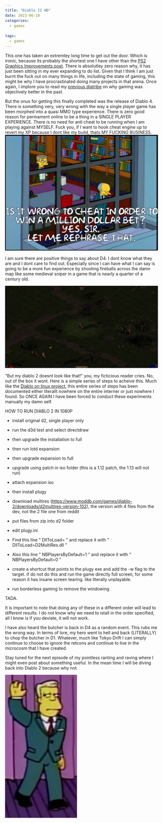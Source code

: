 ```yaml
---
title: "Diablo II HD"
date: 2023-06-10
categories:
  - games
  
tags:
  - games
---
```

This one has taken an extremley long time to get out the door. Which is ironic, because its probably the shortest one I have other than the [PS2 Graphics Improvements post](https://onecloudemoji.github.io/experiments/games/ps2-graphics/). There is absolutley zero reason why, it has just been sitting in my ever expanding to do list. Given that I think I am just burnt the fuck out on many things in life, including the state of gaming, this might be why I have procrastinated doing many projects in that arena. Once again, I implore you to read my [previous diatribe](https://onecloudemoji.github.io/games/2004-gaming/) on why gaming was objectively better in the past. 

But the onus for getting this finally completed was the release of Diablo 4. There is something very, very wrong with the way a single player game has been morphed into a quasi MMO type experience. There is zero good reason for permament online to be a thing in a SINGLE PLAYER EXPERIENCE. There is no need for anti cheat to be running when I am playing against MYSELF. Fuck you, if I want to hook cheat engine up to revert my XP because I dont like my build, thats MY FUCKING BUSINESS.
![cheat](/assets/images/d2/cheat.png)


I am sure there are positive things to say about D4. I dont know what they are and I dont care to find out. Especially since I can have what I can say is going to be a more fun experience by shooting fireballs across the damn map like some medieval sniper in a game that is nearly a quarter of a century old.

![fireball](/assets/images/d2/fireball.png)

"But my diablo 2 doesnt look like that!" you, my ficticious reader cries. No, out of the box it wont. Here is a simple series of steps to acheive this. Much like the [Diablo on linux project](https://onecloudemoji.github.io/projects/games/diablo-on-linux/), this entire series of steps has been documented either literallt nowhere on the entire interner or just nowhere I found. So ONCE AGAIN I have been forced to conduct these experiments manually my damn self.

HOW TO RUN DIABLO 2 IN 1080P

* install original d2, single player only

* run the d3d  test and select directdraw

* then upgrade the installation to full

* then run lotd expansion

* then upgrade expansion to full

* upgrade using patch in iso folder (this is  a 1.12 patch, the 1.13  will not run)

* attach expansion iso

* then install plugy 

* download multires  (https://www.moddb.com/games/diablo-2/downloads/d2multires-version-102),  the  version  with 4  files from the  dev, not  the 2 file  one from reddit

* put files from zip into d2 folder

* edit plugy.ini
* Find this line " DllToLoad= " and replace it with " DllToLoad=D2MultiRes.dll "
* Also this line " NBPlayersByDefault=1 " and replace it with " NBPlayersByDefault=0 "

* create a shortcut that points to the plugy exe and add the -w flag to the target. if do not do this and run the game directly full screen, for some reason it has insane screen tearing. like literally unplayable.

* run borderless gaming to remove the windowing 

TADA.

It is important to note that doing any of these in a different order will lead to different results. I do not know why we need to istall in the order specified, all I know is if you deviate, it will not work.

I have also heard the butcher is back in D4 as a random event. This rubs me the wrong way. In terms of lore, my hero went to hell and back (LITERALLY) to chop the butcher in D1. Whatever, much like Tokyo Drift I can simply continue to choose to ignore the retcons and continue to live in the microcosm that I have created.

Stay tuned for the next episode of my pointless ranting and raving where I might even post about something useful. In the mean time I will be diving back into Diablo 2 because why not.

![wolfcastle](/assets/images/fable/mcbain.jpg)
